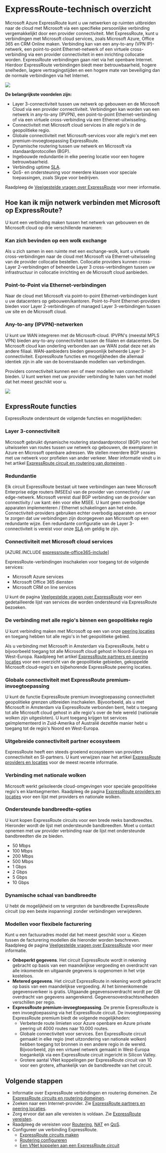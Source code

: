 <properties 
   pageTitle="Inleiding tot ExpressRoute | Microsoft Azure"
   description="Deze pagina biedt een overzicht van de service ExpressRoute, met inbegrip van de werking van een ExpressRoute-verbinding."
   documentationCenter="na"
   services="expressroute"
   authors="cherylmc"
   manager="carmonm"
   editor=""/>
<tags 
   ms.service="expressroute"
   ms.devlang="na"
   ms.topic="get-started-article" 
   ms.tgt_pltfrm="na"
   ms.workload="infrastructure-services" 
   ms.date="10/10/2016"
   ms.author="cherylmc"/>

# <a name="expressroute-technical-overview"></a>ExpressRoute-technisch overzicht

Microsoft Azure ExpressRoute kunt u uw netwerken op ruimten uitbreiden naar de cloud met Microsoft via een specifieke persoonlijke verbinding vergemakkelijkt door een provider connectiviteit. Met ExpressRoute, kunt u verbindingen met Microsoft cloud services, zoals Microsoft Azure, Office 365 en CRM Online maken. Verbinding kan van een any-to-any (VPN IP)-netwerk, een point-to-point Ethernet-netwerk of een virtuele cross-verbinding via een provider connectiviteit in een inrichting collocatie worden. ExpressRoute verbindingen gaan niet via het openbare Internet. Hierdoor ExpressRoute verbindingen biedt meer betrouwbaarheid, hogere snelheden, lagere vertragingstijden en een hogere mate van beveiliging dan de normale verbindingen via het Internet.

![](./media/expressroute-introduction/expressroute-basic.png)

**De belangrijkste voordelen zijn:**

- Layer 3-connectiviteit tussen uw netwerk op gebouwen en de Microsoft Cloud via een provider connectiviteit. Verbindingen kan worden van een netwerk in any-to-any (IPVPN), een point-to-point Ethernet-verbinding of via een virtuele cross-verbinding via een Ethernet-uitwisseling.
- Connectiviteit met Microsoft cloud services in alle regio's in de geopolitieke regio.
- Globale connectiviteit met Microsoft-services voor alle regio's met een premium-invoegtoepassing ExpressRoute.
- Dynamische routering tussen uw netwerk en Microsoft via standaardprotocollen (BGP).
- Ingebouwde redundantie in elke peering locatie voor een hogere betrouwbaarheid.
- Verbinding uptime [SLA](https://azure.microsoft.com/support/legal/sla/).
- QoS- en ondersteuning voor meerdere klassen voor speciale toepassingen, zoals Skype voor bedrijven.

Raadpleeg de [Veelgestelde vragen over ExpressRoute](expressroute-faqs.md) voor meer informatie.

## <a name="howtoconnect"></a>Hoe kan ik mijn netwerk verbinden met Microsoft op ExpressRoute?

U kunt een verbinding maken tussen het netwerk van gebouwen en de Microsoft cloud op drie verschillende manieren:

### <a name="co-located-at-a-cloud-exchange"></a>Kan zich bevinden op een wolk exchange

Als u zich samen in een ruimte met een exchange-wolk, kunt u virtuele cross-verbindingen naar de cloud met Microsoft via Ethernet-uitwisseling van de provider collocatie bestellen. Collocatie providers kunnen cross-Layer 2-verbindingen of beheerde Layer 3 cross-verbindingen tussen uw infrastructuur in collocatie inrichting en de Microsoft cloud aanbieden.

### <a name="point-to-point-ethernet-connections"></a>Point-to-Point via Ethernet-verbindingen 

Naar de cloud met Microsoft via point-to-point Ethernet-verbindingen kunt u uw datacenters op gebouwen/kantoren. Point-to-Point Ethernet-providers bieden voor Layer 2-verbindingen of managed Layer 3-verbindingen tussen uw site en de Microsoft cloud.

### <a name="any-to-any-ipvpn-networks"></a>Any-to-any (IPVPN)-netwerken

U kunt uw WAN integreren met de Microsoft-cloud. IPVPN's (meestal MPLS VPN) bieden any-to-any connectiviteit tussen de filialen en datacenters. De Microsoft cloud kan onderling verbonden aan uw WAN zodat deze net als andere filiaal. WAN-aanbieders bieden gewoonlijk beheerde Layer 3-connectiviteit. ExpressRoute functies en mogelijkheden die allemaal identiek zijn in alle van de bovenstaande modellen van verbindingen. 

Providers connectiviteit kunnen een of meer modellen van connectiviteit bieden. U kunt werken met uw provider verbinding te halen van het model dat het meest geschikt voor u.

![](./media/expressroute-introduction/expressroute-connectivitymodels.png)



## <a name="expressroute-features"></a>ExpressRoute functies

ExpressRoute ondersteunt de volgende functies en mogelijkheden: 

### <a name="layer-3-connectivity"></a>Layer 3-connectiviteit

Microsoft gebruikt dynamische routering standaardprotocol (BGP) voor het uitwisselen van routes tussen uw netwerk op gebouwen, de exemplaren in Azure en Microsoft openbare adressen.  We stellen meerdere BGP sessies met uw netwerk voor profielen van ander verkeer. Meer informatie vindt u in het artikel [ExpressRoute circuit en routering van domeinen](expressroute-circuit-peerings.md) .

### <a name="redundancy"></a>Redundantie

Elk circuit ExpressRoute bestaat uit twee verbindingen aan twee Microsoft Enterprise edge routers (MSEEs) van de provider van connectivity / uw edge-netwerk. Microsoft vereist dual BGP verbinding van de provider van connectivity / uw kant: één voor elke MSEE. U kunt geen overbodige apparaten implementeren / Ethernet schakelingen aan het einde. Connectiviteit-providers gebruiken echter overbodig apparaten om ervoor te zorgen dat uw verbindingen zijn doorgegeven aan Microsoft op een redundante wijze. Een redundante configuratie van de Layer 3-connectiviteit is vereist voor onze [SLA](https://azure.microsoft.com/support/legal/sla/) om geldig te zijn. 

### <a name="connectivity-to-microsoft-cloud-services"></a>Connectiviteit met Microsoft cloud services

[AZURE.INCLUDE [expressroute-office365-include](../../includes/expressroute-office365-include.md)]

ExpressRoute-verbindingen inschakelen voor toegang tot de volgende services:

- Microsoft Azure services
- Microsoft Office 365 diensten
- Microsoft CRM on line services 
 
U kunt de pagina [Veelgestelde vragen over ExpressRoute](expressroute-faqs.md) voor een gedetailleerde lijst van services die worden ondersteund via ExpressRoute bezoeken.

### <a name="connectivity-to-all-regions-within-a-geopolitical-region"></a>De verbinding met alle regio's binnen een geopolitieke regio

U kunt verbinding maken met Microsoft op een van onze [peering locaties](expressroute-locations.md) en toegang hebben tot alle regio's in het geopolitieke gebied. 

Als u verbinding met Microsoft in Amsterdam via ExpressRoute, hebt u bijvoorbeeld toegang tot alle Microsoft cloud gehost in Noord-Europa en West-Europa. Raadpleeg het artikel [ExpressRoute partners en peering locaties](expressroute-locations.md) voor een overzicht van de geopolitieke gebieden, gekoppelde Microsoft cloud-regio's en bijbehorende ExpressRoute peering locaties.

### <a name="global-connectivity-with-expressroute-premium-add-on"></a>Globale connectiviteit met ExpressRoute premium-invoegtoepassing

U kunt de functie ExpressRoute premium invoegtoepassing connectiviteit geopolitieke grenzen uitbreiden inschakelen. Bijvoorbeeld, als u met Microsoft in Amsterdam via ExpressRoute verbonden bent, hebt u toegang tot alle Microsoft cloud gehost in alle regio's over de hele wereld (nationale wolken zijn uitgesloten). U kunt toegang krijgen tot services geïmplementeerd in Zuid-Amerika of Australië dezelfde manier hebt u toegang tot de regio's Noord en West-Europa.

### <a name="rich-connectivity-partner-ecosystem"></a>Uitgebreide connectiviteit partner ecosysteem

ExpressRoute heeft een steeds groeiend ecosysteem van providers connectiviteit en SI-partners. U kunt verwijzen naar het artikel [ExpressRoute providers en locaties](expressroute-locations.md) voor de meest recente informatie.

### <a name="connectivity-to-national-clouds"></a>Verbinding met nationale wolken

Microsoft werkt geïsoleerde cloud-omgevingen voor speciale geopolitieke regio's en klantsegmenten. Raadpleeg de pagina [ExpressRoute providers en locaties](expressroute-locations.md) voor een lijst met providers en nationale wolken.

### <a name="supported-bandwidth-options"></a>Ondersteunde bandbreedte-opties

U kunt kopen ExpressRoute circuits voor een brede reeks bandbreedtes. Hieronder wordt de lijst met ondersteunde bandbreedten. Moet u contact opnemen met uw provider verbinding naar de lijst met ondersteunde bandbreedten die ze bieden.

- 50 Mbps
- 100 Mbps
- 200 Mbps
- 500 Mbps
- 1 Gbps
- 2 Gbps
- 5 Gbps
- 10 Gbps

### <a name="dynamic-scaling-of-bandwidth"></a>Dynamische schaal van bandbreedte

U hebt de mogelijkheid om te vergroten de bandbreedte ExpressRoute circuit (op een beste inspanning) zonder verbindingen verwijderen. 

### <a name="flexible-billing-models"></a>Modellen voor flexibele facturering

Kunt u een factuuradres model dat het meest geschikt voor u. Kiezen tussen de facturering modellen die hieronder worden beschreven. Raadpleeg de pagina [Veelgestelde vragen over ExpressRoute](expressroute-faqs.md) voor meer informatie. 

- **Onbeperkt gegevens**. Het circuit ExpressRoute wordt in rekening gebracht op basis van een maandelijkse vergoeding en overdracht van alle inkomende en uitgaande gegevens is opgenomen in het vrije kosteloos. 
- **Metered gegevens**. Het circuit ExpressRoute in rekening wordt gebracht op basis van een maandelijkse vergoeding. Al het binnenkomende gegevensverkeer is gratis. Uitgaande gegevensoverdracht wordt per GB overdracht van gegevens aangerekend. Gegevensoverdrachtsnelheden verschillen per regio.
- **ExpressRoute premium-invoegtoepassing**. De premie ExpressRoute is een invoegtoepassing via het ExpressRoute circuit. De invoegtoepassing ExpressRoute premium biedt de volgende mogelijkheden: 
    - Verbeterde route limieten voor Azure openbare en Azure private peering uit 4000 routes naar 10.000 routes.
    - Globale connectiviteit voor services. Een ExpressRoute circuit gemaakt in elke regio (met uitzondering van nationale wolken) hebben toegang tot bronnen in een andere regio in de wereld. Bijvoorbeeld, zijn een virtueel netwerk gemaakt in West-Europa toegankelijk via een ExpressRoute circuit ingericht in Silicon Valley.
    - Grotere aantal VNet koppelingen per ExpressRoute circuit van 10 voor een grotere, afhankelijk van de bandbreedte van het circuit.

## <a name="next-steps"></a>Volgende stappen

- Informatie over ExpressRoute verbindingen en routering domeinen. Zie [ExpressRoute circuits en routering domeinen](expressroute-circuit-peerings.md).
- Zoeken naar een Internet-provider. Zie [ExpressRoute partners en peering locaties](expressroute-locations.md).
- Zorg ervoor dat aan alle vereisten is voldaan. Zie [ExpressRoute vereisten](expressroute-prerequisites.md).
- Raadpleeg de vereisten voor [Routering](expressroute-routing.md), [NAT](expressroute-nat.md) en [QoS](expressroute-qos.md).
- Configureer uw verbinding ExpressRoute.
    - [ExpressRoute circuits maken](expressroute-howto-circuit-classic.md)
    - [Routering configureren](expressroute-howto-routing-classic.md)
    - [Een VNet koppelen aan een ExpressRoute circuit](expressroute-howto-linkvnet-classic.md)
